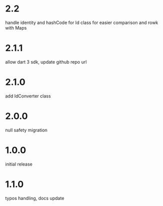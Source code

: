 # 2.2

handle identity and hashCode for Id class for easier comparison and rowk with Maps

# 2.1.1

allow dart 3 sdk, update github repo url

# 2.1.0

add IdConverter class

# 2.0.0

null safety migration

# 1.0.0

initial release

# 1.1.0

typos handling, docs update

